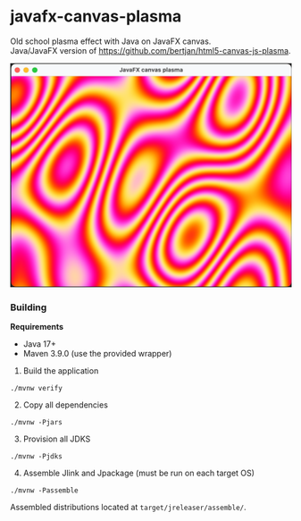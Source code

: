 # javafx-canvas-plasma

Old school plasma effect with Java on JavaFX canvas.  
Java/JavaFX version of https://github.com/bertjan/html5-canvas-js-plasma.

![src/main/resources/plasma-example.png](src/main/resources/plasma-example.png)

### Building

**Requirements**
 - Java 17+
 - Maven 3.9.0 (use the provided wrapper)

1. Build the application
```
./mvnw verify
```
2. Copy all dependencies
```
./mvnw -Pjars
```
3. Provision all JDKS
```
./mvnw -Pjdks
```
4. Assemble Jlink and Jpackage (must be run on each target OS)
```
./mvnw -Passemble
```

Assembled distributions located at `target/jreleaser/assemble/`.
